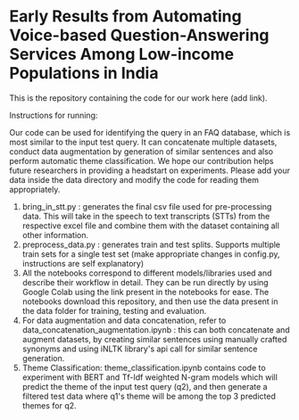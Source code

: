 # Early Results from Automating Voice-based Question-Answering Services Among Low-income Populations in India

This is the repository containing the code for our work here (add link).

Instructions for running:

Our code can be used for identifying the query in an FAQ database, which is most similar to the input test query. It can concatenate multiple datasets, conduct data augmentation by generation of similar sentences and also perform automatic theme classification. We hope our contribution helps future researchers in providing a headstart on experiments. Please add your data inside the data directory and modify the code for reading them appropriately.

1. bring_in_stt.py : generates the final csv file used for pre-processing data. This will take in the speech to text transcripts (STTs) from the respective excel file and combine them with the dataset containing all other information.
2. preprocess_data.py : generates train and test splits. Supports multiple train sets for a single test set (make appropriate changes in config.py, instructions are self explanatory)
3. All the notebooks correspond to different models/libraries used and describe their workflow in detail. They can be run directly by using Google Colab using the link present in the notebooks for ease. The notebooks download this repository, and then use the data present in the data folder for training, testing and evaluation. 
4. For data augmentation and data concatenation, refer to data_concatenation_augmentation.ipynb : this can both concatenate and augment datasets, by creating similar sentences using manually crafted synonyms and using iNLTK library's api call for similar sentence generation.
5. Theme Classification: theme_classification.ipynb contains code to experiment with BERT and Tf-Idf weighted N-gram models which will predict the theme of the input test query (q2), and then generate a filtered test data where q1's theme will be among the top 3 predicted themes for q2.
 
